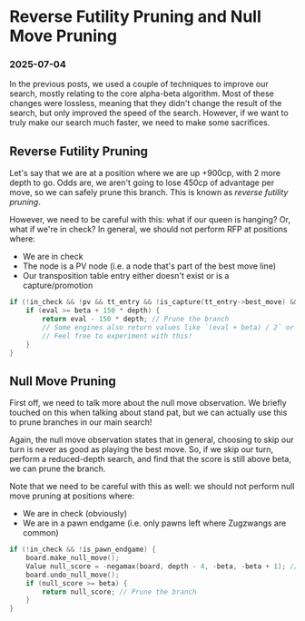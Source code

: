 # Reverse Futility Pruning and Null Move Pruning
### 2025-07-04

In the previous posts, we used a couple of techniques to improve our search, mostly relating to the core alpha-beta algorithm. Most of these changes were lossless, meaning that they didn't change the result of the search, but only improved the speed of the search. However, if we want to truly make our search much faster, we need to make some sacrifices.

## Reverse Futility Pruning

Let's say that we are at a position where we are up +900cp, with 2 more depth to go. Odds are, we aren't going to lose 450cp of advantage per move, so we can safely prune this branch. This is known as *reverse futility pruning*.

However, we need to be careful with this: what if our queen is hanging? Or, what if we're in check? In general, we should not perform RFP at positions where:
- We are in check
- The node is a PV node (i.e. a node that's part of the best move line)
- Our transposition table entry either doesn't exist or is a capture/promotion

```cpp
if (!in_check && !pv && tt_entry && !is_capture(tt_entry->best_move) && !is_promotion(tt_entry->best_move)) {
	if (eval >= beta + 150 * depth) {
		return eval - 150 * depth; // Prune the branch
		// Some engines also return values like `(eval + beta) / 2` or so on
		// Feel free to experiment with this!
	}
}
```

## Null Move Pruning

First off, we need to talk more about the null move observation. We briefly touched on this when talking about stand pat, but we can actually use this to prune branches in our main search!

Again, the null move observation states that in general, choosing to skip our turn is never as good as playing the best move. So, if we skip our turn, perform a reduced-depth search, and find that the score is still above beta, we can prune the branch.

Note that we need to be careful with this as well: we should not perform null move pruning at positions where:
- We are in check (obviously)
- We are in a pawn endgame (i.e. only pawns left where Zugzwangs are common)

```cpp
if (!in_check && !is_pawn_endgame) {
	board.make_null_move();
	Value null_score = -negamax(board, depth - 4, -beta, -beta + 1); // Note that we do a zero-window search because we only want to prove that the score is above beta
	board.undo_null_move();
	if (null_score >= beta) {
		return null_score; // Prune the branch
	}
}
```

